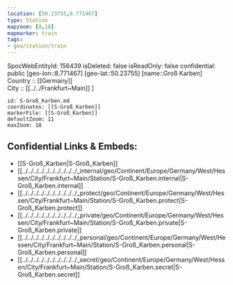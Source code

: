 ```yaml
---
location: [50.23755,8.771467] 
type: Station 
mapzoom: [8,18] 
mapmarker: train 
tags:
- geo/station/train
---
```

SpocWebEntityId: 156439
isDeleted: false
isReadOnly: false
confidential: public
[geo-lon::8.771467] 
[geo-lat::50.23755] 
[name::Groß Karben] 
Country :: [[Germany]]  
City :: [[../../Frankfurt~Main]] ] 


```leaflet
id: S-Groß_Karben.md
coordinates: [[S-Groß_Karben]] 
markerFile: [[S-Groß_Karben]] 
defaultZoom: 11 
maxZoom: 18
```


## Confidential Links & Embeds: 
- [[S-Groß_Karben|S-Groß_Karben]] 
- [[../../../../../../../../../../_internal/geo/Continent/Europe/Germany/West/Hessen/City/Frankfurt~Main/Station/S-Groß_Karben.internal|S-Groß_Karben.internal]] 
- [[../../../../../../../../../../_protect/geo/Continent/Europe/Germany/West/Hessen/City/Frankfurt~Main/Station/S-Groß_Karben.protect|S-Groß_Karben.protect]] 
- [[../../../../../../../../../../_private/geo/Continent/Europe/Germany/West/Hessen/City/Frankfurt~Main/Station/S-Groß_Karben.private|S-Groß_Karben.private]] 
- [[../../../../../../../../../../_personal/geo/Continent/Europe/Germany/West/Hessen/City/Frankfurt~Main/Station/S-Groß_Karben.personal|S-Groß_Karben.personal]] 
- [[../../../../../../../../../../_secret/geo/Continent/Europe/Germany/West/Hessen/City/Frankfurt~Main/Station/S-Groß_Karben.secret|S-Groß_Karben.secret]] 
